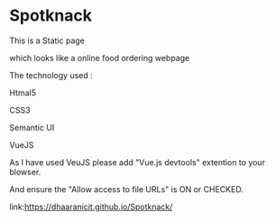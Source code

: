 # Spotknack

This is a Static page

which looks like a online food ordering webpage

The technology used :

Htmal5

CSS3

Semantic UI

VueJS

As I have used VeuJS please add "Vue.js devtools" extention to your blowser.

And ensure the "Allow access to file URLs" is ON or CHECKED.

link:https://dhaaranicit.github.io/Spotknack/
